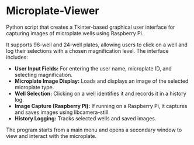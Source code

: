 # Microplate-Viewer
Python script that creates a Tkinter-based graphical user interface for capturing images of microplate wells using Raspberry Pi.

It supports 96-well and 24-well plates, allowing users to click on a well and log their selections with a chosen magnification level. The interface includes:

- **User Input Fields:** For entering the user name, microplate ID, and selecting magnification.
- **Microplate Image Display:** Loads and displays an image of the selected microplate type.
- **Well Selection:** Clicking on a well identifies it and records it in a history log.
- **Image Capture (Raspberry Pi):** If running on a Raspberry Pi, it captures and saves images using libcamera-still.
- **History Logging:** Tracks selected wells and saved images.

The program starts from a main menu and opens a secondary window to view and interact with the microplate.
